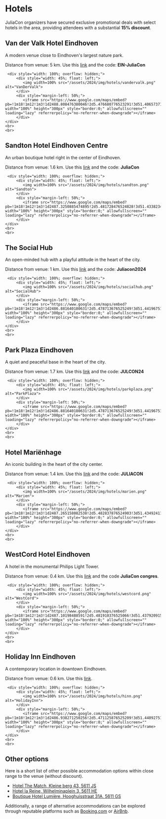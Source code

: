 
# Hotels

JuliaCon organizers have secured exclusive promotional deals with select hotels in the area, providing attendees with a substantial **15% discount**.

## Van der Valk Hotel Eindhoven

A modern venue close to Eindhoven's largest nature park.

Distance from venue: 5 km.
Use this [link](https://www.valkverrast.nl/en/promotions) 
and the code: **EIN-JuliaCon**

~~~
 <div style="width: 100%; overflow: hidden;">
     <div style="width: 45%; float: left;">
        <img width=100% src="/assets/2024/img/hotels/vandervalk.png" alt="VanDerValk">
     </div>
     <div style="margin-left: 50%;">
        <iframe src="https://www.google.com/maps/embed?pb=!1m18!1m12!1m3!1d2488.808476380046!2d5.476680776523291!3d51.40657371806414!2m3!1f0!2f0!3f0!3m2!1i1024!2i768!4f13.1!3m3!1m2!1s0x47c6d83513b28565%3A0xce107ab6979899ad!2sVan%20der%20Valk%20Hotel%20Eindhoven!5e0!3m2!1sen!2snl!4v1707503140104!5m2!1sen!2snl" width="100%" height="300px" style="border:0;" allowfullscreen="" loading="lazy" referrerpolicy="no-referrer-when-downgrade"></iframe>
     </div>
</div>
<br>
<br>
~~~

## Sandton Hotel Eindhoven Centre

An urban boutique hotel right in the center of Eindhoven.

Distance from venue: 1.6 km.
Use this [link](https://app.mews.com/distributor/dfae9dca-410f-4b42-b980-adf100e604e5?mewsVoucherCode=JuliaCon) 
and the code: **JuliaCon**

~~~
 <div style="width: 100%; overflow: hidden;">
     <div style="width: 45%; float: left;">
        <img width=100% src="/assets/2024/img/hotels/sandton.png" alt="Sandton">
     </div>
     <div style="margin-left: 50%;">
        <iframe src="https://www.google.com/maps/embed?pb=!1m18!1m12!1m3!1d2487.3250885474895!2d5.481728476524828!3d51.43382341607573!2m3!1f0!2f0!3f0!3m2!1i1024!2i768!4f13.1!3m3!1m2!1s0x47c6d8fe0cf83a99%3A0xb4541262a6663b44!2sSandton%20Eindhoven%20Centre!5e0!3m2!1sen!2snl!4v1707503163036!5m2!1sen!2snl" width="100%" height="300px" style="border:0;" allowfullscreen="" loading="lazy" referrerpolicy="no-referrer-when-downgrade"></iframe>
     </div>
</div>
<br>
<br>
~~~

## The Social Hub

An open-minded hub with a playful attitude in the heart of the city.

Distance from venue: 1 km.
Use this [link](http://www.thesocialhub.co/Eindhoven) 
and the code: **Juliacon2024**

~~~
 <div style="width: 100%; overflow: hidden;">
     <div style="width: 45%; float: left;">
        <img width=100% src="/assets/2024/img/hotels/socialhub.png" alt="SocialHub">
     </div>
     <div style="margin-left: 50%;">
        <iframe src="https://www.google.com/maps/embed?pb=!1m18!1m12!1m3!1d2486.881640180631!2d5.478713676525249!3d51.44196751548133!2m3!1f0!2f0!3f0!3m2!1i1024!2i768!4f13.1!3m3!1m2!1s0x47c6d91d017f6171%3A0xe6bcd50684a3ac31!2sThe%20Social%20Hub%20Eindhoven!5e0!3m2!1sen!2snl!4v1707503188664!5m2!1sen!2snl" width="100%" height="300px" style="border:0;" allowfullscreen="" loading="lazy" referrerpolicy="no-referrer-when-downgrade"></iframe>
     </div>
</div>
<br>
<br>
~~~

## Park Plaza Eindhoven

A quiet and peaceful base in the heart of the city.

Distance from venue: 1.7 km.
Use this [link](https://www.radissonhotels.com/nl-nl/booking/room-display?hotelCode=NLPPEINPPE&checkInDate=2024-07-08&checkOutDate=2024-07-12&adults%5B%5D=1&children%5B%5D=0&searchType=pac&promotionCode=JULCON24&rhgext=Qm9PSty6s3HG) 
and the code: **JULCON24**

~~~
 <div style="width: 100%; overflow: hidden;">
     <div style="width: 45%; float: left;">
        <img width=100% src="/assets/2024/img/hotels/parkplaza.png" alt="ParkPlaza">
     </div>
     <div style="margin-left: 50%;">
        <iframe src="https://www.google.com/maps/embed?pb=!1m18!1m12!1m3!1d2486.881640180631!2d5.478713676525249!3d51.44196751548133!2m3!1f0!2f0!3f0!3m2!1i1024!2i768!4f13.1!3m3!1m2!1s0x47c6d8fdda82d3e7%3A0xedcd90b4fe2076d0!2sPark%20Plaza%20Eindhoven!5e0!3m2!1sen!2snl!4v1707503211337!5m2!1sen!2snl" width="100%" height="300px" style="border:0;" allowfullscreen="" loading="lazy" referrerpolicy="no-referrer-when-downgrade"></iframe>
     </div>
</div>
<br>
<br>
~~~

## Hotel Mariënhage

An iconic building in the heart of the city center.

Distance from venue: 1.4 km.
Use this [link](https://book.marienhage.com/nl?stay_detail%5Brateplan_id%5D=JULIACON) 
and the code: **JULIACON**

~~~
 <div style="width: 100%; overflow: hidden;">
     <div style="width: 45%; float: left;">
        <img width=100% src="/assets/2024/img/hotels/marien.png" alt="Marien">
     </div>
     <div style="margin-left: 50%;">
        <iframe src="https://www.google.com/maps/embed?pb=!1m18!1m12!1m3!1d2487.265158082538!2d5.482837876524903!3d51.43492411599555!2m3!1f0!2f0!3f0!3m2!1i1024!2i768!4f13.1!3m3!1m2!1s0x47c6d8fd5f1d9565%3A0x38e3b5047de2c989!2sHotel%20Mari%C3%ABnhage%20Eindhoven!5e0!3m2!1sen!2snl!4v1707503235639!5m2!1sen!2snl" width="100%" height="300px" style="border:0;" allowfullscreen="" loading="lazy" referrerpolicy="no-referrer-when-downgrade"></iframe>
     </div>
</div>
<br>
<br>
~~~


## WestCord Hotel Eindhoven

A hotel in the monumental Philips Light Tower.

Distance from venue: 0.4 km.
Use this [link](https://app.mews.com/distributor/159bdff3-e477-4850-bb36-b019008adf5c?mewsVoucherCode=JuliaCon%20congres) 
and the code **JuliaCon congres**.

~~~
 <div style="width: 100%; overflow: hidden;">
     <div style="width: 45%; float: left;">
        <img width=100% src="/assets/2024/img/hotels/westcord.png" alt="WestCord">
     </div>
     <div style="margin-left: 50%;">
        <iframe src="https://www.google.com/maps/embed?pb=!1m18!1m12!1m3!1d2487.10198488591!2d5.481910376525066!3d51.43792091577673!2m3!1f0!2f0!3f0!3m2!1i1024!2i768!4f13.1!3m3!1m2!1s0x47c6d91ad91932e3%3A0x1e7127ed0bf6fdca!2sInntel%20Hotels%20Art%20Eindhoven!5e0!3m2!1sen!2snl!4v1707503256788!5m2!1sen!2snl" width="100%" height="300px" style="border:0;" allowfullscreen="" loading="lazy" referrerpolicy="no-referrer-when-downgrade"></iframe>
     </div>
</div>
<br>
<br>
~~~


## Holiday Inn Eindhoven

A contemporary location in downtown Eindhoven.

Distance from venue: 0.6 km.
Use this [link](https://www.ihg.com/holidayinn/hotels/us/en/eindhoven/einnl/hoteldetail?fromRedirect=true&qSrt=sBR&qIta=99801505&icdv=99801505&qSlH=EINNL&qGrpCd=C09&setPMCookies=true&qSHBrC=HI&qDest=Veldmaarschalk%20Montgomerylaan%201%2C%20Eindhoven%2C%20NL&srb_u=1).

~~~
 <div style="width: 100%; overflow: hidden;">
     <div style="width: 45%; float: left;">
        <img width=100% src="/assets/2024/img/hotels/hinn.png" alt="HolidayInn">
     </div>
     <div style="margin-left: 50%;">
        <iframe src="https://www.google.com/maps/embed?pb=!1m18!1m12!1m3!1d2486.938271250256!2d5.471125876525209!3d51.44092751555729!2m3!1f0!2f0!3f0!3m2!1i1024!2i768!4f13.1!3m3!1m2!1s0x47c6d91bd72e83e7%3A0x6f70ad1ded9b534!2sHoliday%20Inn%20Eindhoven%2C%20an%20IHG%20Hotel!5e0!3m2!1sen!2snl!4v1707503273863!5m2!1sen!2snl" width="100%" height="300px" style="border:0;" allowfullscreen="" loading="lazy" referrerpolicy="no-referrer-when-downgrade"></iframe>
     </div>
</div>
<br>
<br>
~~~

## Other options

Here is a short list of other possible accommodation options within close range to the venue (without discount).

- [Hotel The Match, Kleine berg 43, 5611 JS](https://maps.app.goo.gl/95DzfpvPdq9q4dYC7)
- [Hotel la Reine, Wilhelminaplein 3, 5611 HE](https://maps.app.goo.gl/zzg4nDRwWLg2hX9j9)
- [Boutique Hotel Lumière, Hooghuisstraat 31A, 5611 GS](https://maps.app.goo.gl/w3oHoeexTbR4LvJ86)

Additionally, a range of alternative accommodations can be explored through reputable platforms such as [Booking.com](https://www.booking.com) or [AirBnb](https://www.airbnb.com). 